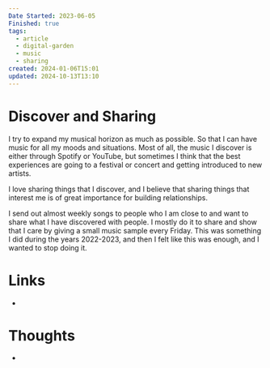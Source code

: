 ```yaml
---
Date Started: 2023-06-05
Finished: true
tags:
  - article
  - digital-garden
  - music
  - sharing
created: 2024-01-06T15:01
updated: 2024-10-13T13:10
---
```

# Discover and Sharing
I try to expand my musical horizon as much as possible. So that I can have music for all my moods and situations. Most of all, the music I discover is either through Spotify or YouTube, but sometimes I think that the best experiences are going to a festival or concert and getting introduced to new artists. 

I love sharing things that I discover, and I believe that sharing things that interest me is of great importance for building relationships. 

I send out almost weekly songs to people who I am close to and want to share what I have discovered with people. I mostly do it to share and show that I care by giving a small music sample every Friday.  This was something I did during the years 2022-2023, and then I felt like this was enough, and I wanted to stop doing it. 




# Links
- 

# Thoughts 
- 






